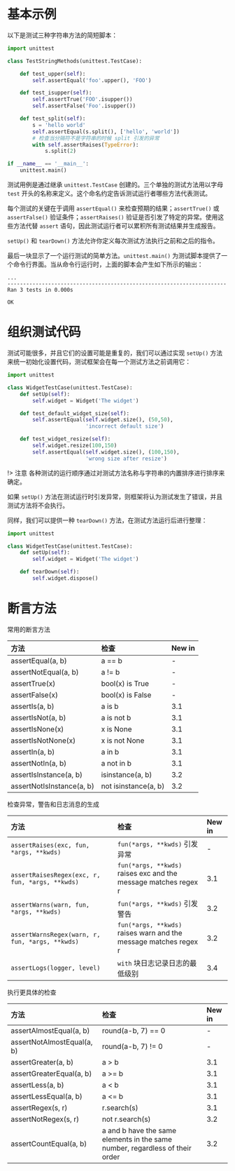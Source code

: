 # 基本示例

以下是测试三种字符串方法的简短脚本：

``` python
import unittest

class TestStringMethods(unittest.TestCase):

    def test_upper(self):
        self.assertEqual('foo'.upper(), 'FOO')

    def test_isupper(self):
        self.assertTrue('FOO'.isupper())
        self.assertFalse('Foo'.isupper())

    def test_split(self):
        s = 'hello world'
        self.assertEqual(s.split(), ['hello', 'world'])
        # 检查当分隔符不是字符串的时候 split 引发的异常
        with self.assertRaises(TypeError):
            s.split(2)

if __name__ == '__main__':
    unittest.main()
```
测试用例是通过继承 `unittest.TestCase` 创建的。三个单独的测试方法用以字母 `test` 开头的名称来定义。这个命名约定告诉测试运行者哪些方法代表测试。

每个测试的关键在于调用 `assertEqual()` 来检查预期的结果；`assertTrue()` 或 `assertFalse()` 验证条件；`assertRaises()` 验证是否引发了特定的异常。使用这些方法代替 `assert` 语句，因此测试运行者可以累积所有测试结果并生成报告。

`setUp()` 和 `tearDown()` 方法允许你定义每次测试方法执行之前和之后的指令。

最后一块显示了一个运行测试的简单方法。`unittest.main()` 为测试脚本提供了一个命令行界面。当从命令行运行时，上面的脚本会产生如下所示的输出：

```
...
----------------------------------------------------------------------
Ran 3 tests in 0.000s

OK
```

# 组织测试代码

测试可能很多，并且它们的设置可能是重复的，我们可以通过实现 `setUp()` 方法来统一初始化设置代码，测试框架会在每一个测试方法之前调用它：

``` python
import unittest

class WidgetTestCase(unittest.TestCase):
    def setUp(self):
        self.widget = Widget('The widget')

    def test_default_widget_size(self):
        self.assertEqual(self.widget.size(), (50,50),
                         'incorrect default size')

    def test_widget_resize(self):
        self.widget.resize(100,150)
        self.assertEqual(self.widget.size(), (100,150),
                         'wrong size after resize')
```

!> 注意 各种测试的运行顺序通过对测试方法名称与字符串的内置排序进行排序来确定。

如果 `setUp()` 方法在测试运行时引发异常，则框架将认为测试发生了错误，并且测试方法将不会执行。

同样，我们可以提供一种 `tearDown()` 方法，在测试方法运行后进行整理：

``` python
import unittest

class WidgetTestCase(unittest.TestCase):
    def setUp(self):
        self.widget = Widget('The widget')

    def tearDown(self):
        self.widget.dispose()
```
# 断言方法
常用的断言方法

| 方法 | 检查 | New in |
|:-----|:-------|:-----------
| assertEqual(a, b) | a == b |-
| assertNotEqual(a, b)|	a != b	 |-
| assertTrue(x)|	bool(x) is True	 |-
| assertFalse(x)|	bool(x) is False	 |-
| assertIs(a, b)|	a is b|	3.1
| assertIsNot(a, b)|	a is not b|	3.1
| assertIsNone(x)|	x is None	|3.1
| assertIsNotNone(x)|	x is not None	|3.1
| assertIn(a, b)|	a in b|	3.1
| assertNotIn(a, b)	|a not in b	|3.1
| assertIsInstance(a, b)|	isinstance(a, b)|	3.2
| assertNotIsInstance(a, b)|	not isinstance(a, b)	|3.2


检查异常，警告和日志消息的生成

| 方法 | 检查 | New in |
|:-----|:------|:------------
| `assertRaises(exc, fun, *args, **kwds)`	|`fun(*args, **kwds)` 引发异常	 |-
| `assertRaisesRegex(exc, r, fun, *args, **kwds)`	|`fun(*args, **kwds)` raises exc and the message matches regex r|	3.1
| `assertWarns(warn, fun, *args, **kwds)`	|`fun(*args, **kwds)` 引发警告	|3.2
| `assertWarnsRegex(warn, r, fun, *args, **kwds)`	|`fun(*args, **kwds)` raises warn and the message matches regex r	|3.2
| `assertLogs(logger, level)`	|`with` 块日志记录日志的最低级别 	|3.4



执行更具体的检查

| 方法 | 检查 | New in |
|:-----|:-------|:-----------
| assertAlmostEqual(a, b)	|round(a-b, 7) == 0	 |-
| assertNotAlmostEqual(a, b)|	round(a-b, 7) != 0	 |-
| assertGreater(a, b)	|a > b	|3.1
| assertGreaterEqual(a, b)|	a >= b	|3.1
| assertLess(a, b)|	a < b	|3.1
| assertLessEqual(a, b)	|a <= b	|3.1
| assertRegex(s, r)|	r.search(s)	|3.1
| assertNotRegex(s, r)|	not r.search(s)	|3.2
| assertCountEqual(a, b)|	a and b have the same elements in the same number, regardless of their order|	3.2